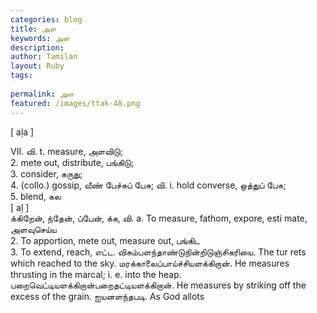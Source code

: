 ```yaml
---
categories: blog
title: அள
keywords: அள
description: 
author: Tamilan
layout: Ruby
tags: 
 
permalink: அள
featured: /images/ttak-48.png
---
```

  
[ aḷa ]  
  
VII. வி. t. measure, அளவிடு;  
2. mete out, distribute, பங்கிடு;  
3. consider, கருது;  
4. (collo.) gossip, வீண் பேச்சுப் பேசு; வி. i. hold converse, ஒத்துப் பேசு;  
5. blend, கல  
[ aḷ ]  
க்கிறேன், ந்தேன், ப்பேன், க்க, வி. a. To measure, fathom, expore, esti mate, அளவுசெய்ய  
2. To apportion, mete out, measure out, பங்கிட  
3. To extend, reach, எட்ட. விசும்பளந்தாண்டுநின்றிடுஞ்சிகரியை. The tur rets which reached to the sky. மரக்காலைப்பாய்ச்சியளக்கிறான். He measures thrusting in the marcal; i. e. into the heap. பறைவெட்டியளக்கிறான்பறைதட்டியளக்கிறான். He measures by striking off the excess of the grain. ஐயனளந்தபடி. As God allots